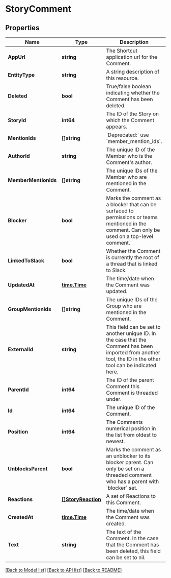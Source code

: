 # StoryComment

## Properties
Name | Type | Description | Notes
------------ | ------------- | ------------- | -------------
**AppUrl** | **string** | The Shortcut application url for the Comment. | [default to null]
**EntityType** | **string** | A string description of this resource. | [default to null]
**Deleted** | **bool** | True/false boolean indicating whether the Comment has been deleted. | [default to null]
**StoryId** | **int64** | The ID of the Story on which the Comment appears. | [default to null]
**MentionIds** | **[]string** | &#x60;Deprecated:&#x60; use &#x60;member_mention_ids&#x60;. | [default to null]
**AuthorId** | **string** | The unique ID of the Member who is the Comment&#x27;s author. | [default to null]
**MemberMentionIds** | **[]string** | The unique IDs of the Member who are mentioned in the Comment. | [default to null]
**Blocker** | **bool** | Marks the comment as a blocker that can be surfaced to permissions or teams mentioned in the comment. Can only be used on a top-level comment. | [optional] [default to null]
**LinkedToSlack** | **bool** | Whether the Comment is currently the root of a thread that is linked to Slack. | [default to null]
**UpdatedAt** | [**time.Time**](time.Time.md) | The time/date when the Comment was updated. | [default to null]
**GroupMentionIds** | **[]string** | The unique IDs of the Group who are mentioned in the Comment. | [default to null]
**ExternalId** | **string** | This field can be set to another unique ID. In the case that the Comment has been imported from another tool, the ID in the other tool can be indicated here. | [default to null]
**ParentId** | **int64** | The ID of the parent Comment this Comment is threaded under. | [optional] [default to null]
**Id** | **int64** | The unique ID of the Comment. | [default to null]
**Position** | **int64** | The Comments numerical position in the list from oldest to newest. | [default to null]
**UnblocksParent** | **bool** | Marks the comment as an unblocker to its  blocker parent. Can only be set on a threaded comment who has a parent with &#x60;blocker&#x60; set. | [optional] [default to null]
**Reactions** | [**[]StoryReaction**](StoryReaction.md) | A set of Reactions to this Comment. | [default to null]
**CreatedAt** | [**time.Time**](time.Time.md) | The time/date when the Comment was created. | [default to null]
**Text** | **string** | The text of the Comment. In the case that the Comment has been deleted, this field can be set to nil. | [default to null]

[[Back to Model list]](../README.md#documentation-for-models) [[Back to API list]](../README.md#documentation-for-api-endpoints) [[Back to README]](../README.md)

